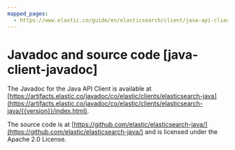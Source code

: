 ```yaml
---
mapped_pages:
  - https://www.elastic.co/guide/en/elasticsearch/client/java-api-client/current/java-client-javadoc.html
---
```


# Javadoc and source code [java-client-javadoc]

The Javadoc for the Java API Client is available at [https://artifacts.elastic.co/javadoc/co/elastic/clients/elasticsearch-java](https://artifacts.elastic.co/javadoc/co/elastic/clients/elasticsearch-java/{{version}}/index.html).

The source code is at [https://github.com/elastic/elasticsearch-java/](https://github.com/elastic/elasticsearch-java/) and is licensed under the Apache 2.0 License.
